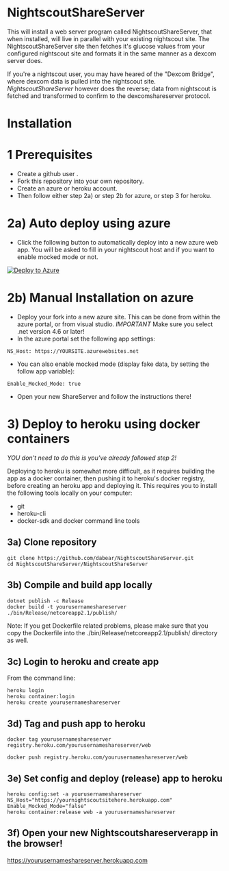 # NightscoutShareServer

This will install a web server program called NightscoutShareServer, that when installed, will live in parallel with your existing nightscout site. The NightscoutShareServer site then fetches it's glucose values from your configured nightscout site and formats it in the same manner as a dexcom server does.

If you're a nightscout user, you may have heared of the "Dexcom Bridge", where dexcom data is pulled into the nightscout site.
*NightscoutShareServer* however does the reverse; data from nightscout is fetched and transformed to confirm to the dexcomshareserver protocol.


# Installation

# 1 Prerequisites
* Create a github user .
* Fork this repository into your own repository.
* Create an azure or heroku account.
* Then follow either step 2a) or step 2b for azure, or step 3 for heroku.

# 2a) Auto deploy using azure
* Click the following button to automatically deploy into a new azure web app. You will be asked to fill in your nightscout host and if you want to enable mocked mode or not.

[![Deploy to Azure](http://azuredeploy.net/deploybutton.png)](https://azuredeploy.net/)

# 2b) Manual Installation on azure
* Deploy your fork into a new azure site. This can be done from within the azure portal, or from visual studio. *IMPORTANT* Make sure you select .net version 4.6 or later!
* In the azure portal set the following app settings:
```code
NS_Host: https://YOURSITE.azurewebsites.net
```

* You can also enable mocked mode (display fake data, by setting the follow app variable): 
```code
Enable_Mocked_Mode: true
```

* Open your new ShareServer and follow the instructions there!

# 3) Deploy to heroku using docker containers
*YOU don't need to do this is you've already followed step 2!*

Deploying to heroku is somewhat more difficult, as it requires building the app as a docker container, then pushing it to heroku's docker registry, before creating an heroku app and deploying it. This requires you to install the following tools locally on your computer:

* git
* heroku-cli
* docker-sdk and docker command line tools

## 3a) Clone repository
```
git clone https://github.com/dabear/NightscoutShareServer.git
cd NightscoutShareServer/NightscoutShareServer

```
## 3b) Compile and build app locally
```
dotnet publish -c Release
docker build -t yourusernameshareserver ./bin/Release/netcoreapp2.1/publish/
```
Note: If you get Dockerfile related problems, please make sure that you copy the Dockerfile into the ./bin/Release/netcoreapp2.1/publish/ directory as well.

## 3c) Login to heroku and create app
From the command line:
```
heroku login
heroku container:login
heroku create yourusernameshareserver
```

## 3d) Tag and push app to heroku
```
docker tag yourusernameshareserver registry.heroku.com/yourusernameshareserver/web

docker push registry.heroku.com/yourusernameshareserver/web
```

## 3e) Set config and deploy (release) app to heroku
```
heroku config:set -a yourusernameshareserver NS_Host="https://yournightscoutsitehere.herokuapp.com" Enable_Mocked_Mode="false" 
heroku container:release web -a yourusernameshareserver
```

## 3f) Open your new Nightscoutshareserverapp in the browser!
https://yourusernameshareserver.herokuapp.com

